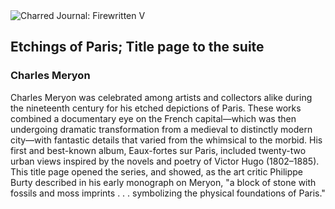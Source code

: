 <div class="artwork-of-the-day">
  <div class="container">
    <div class="img-wrapper">
      <img
        src="https://uploads2.wikiart.org/00130/images/charles-meryon/dp813118.jpg!Large.jpg"
        alt="Charred Journal: Firewritten V" />
    </div>
    <div class="artwork-detail">
      <div class="artwork-origin"> 
        <h2 class="artwork-name">Etchings of Paris; Title page to the suite</h2>
        <h3 class="artist">
          Charles Meryon
        </h3>
      </div>
      <p class="description">
        <span class="artwork-description-text ng-binding" ng-bind-html="viewModel.ArtworkOfTheDay.Description | unsafe">Charles Meryon was celebrated among artists and collectors alike during the nineteenth century for his etched depictions of Paris. These works combined a documentary eye on the French capital—which was then undergoing dramatic transformation from a medieval to distinctly modern city—with fantastic details that varied from the whimsical to the morbid. His first and best-known album, Eaux-fortes sur Paris, included twenty-two urban views inspired by the novels and poetry of Victor Hugo (1802–1885). This title page opened the series, and showed, as the art critic Philippe Burty described in his early monograph on Meryon, "a block of stone with fossils and moss imprints . . . symbolizing the physical foundations of Paris."</span>
                        <div class="text-shadow-container" ng-show="showShadow" style=""></div>
      </p>
    </div>
  </div>

</div>
